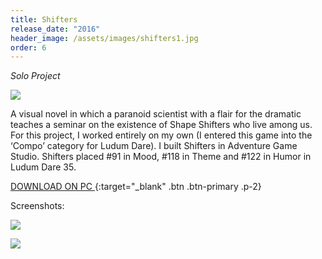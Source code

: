 ```yaml
---
title: Shifters
release_date: "2016"
header_image: /assets/images/shifters1.jpg
order: 6
---
```

*Solo Project*

![](/assets/images/shifters4.jpg)

A visual novel in which a paranoid scientist with a flair for the dramatic teaches a seminar on the existence of Shape Shifters who live among us. For this project, I worked entirely on my own (I entered this game into the ‘Compo’ category for Ludum Dare). I built Shifters in Adventure Game Studio. Shifters placed #91 in Mood, #118 in Theme and #122 in Humor in Ludum Dare 35.

[DOWNLOAD ON PC ](https://www.adventuregamestudio.co.uk/site/games/game/2039){:target="_blank" .btn .btn-primary .p-2}

Screenshots: 

![](/assets/images/shifters2.jpg)

![](/assets/images/shifters3.jpg)
